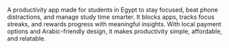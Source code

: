 A productivity app made for students in Egypt to stay focused, beat phone distractions, and manage study time smarter. It blocks apps, tracks focus streaks, and rewards progress with meaningful insights. With local payment options and Arabic-friendly design, it makes productivity simple, affordable, and relatable. 

